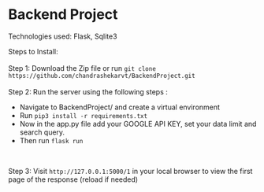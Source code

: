 # Backend Project

Technologies used: Flask, Sqlite3 <br />

Steps to Install:<br />
<br />
Step 1: Download the Zip file or run ```git clone https://github.com/chandrashekarvt/BackendProject.git``` <br/>
<br />
Step 2: Run the server using the following steps :<br />
  - Navigate to BackendProject/ and create a virtual environment<br />
  - Run ```pip3 install -r requirements.txt```<br />
  - Now in the app.py file add your GOOGLE API KEY, set your data limit and search query.
  - Then run ```flask run```<br />
  <br />
  
Step 3: Visit ```http://127.0.0.1:5000/1``` in your local browser to view the first page of the response (reload if needed) <br />
<br />
